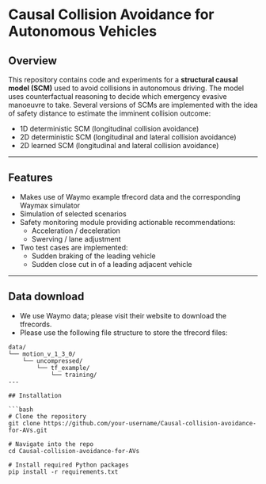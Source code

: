 # Causal Collision Avoidance for Autonomous Vehicles

## Overview
This repository contains code and experiments for a **structural causal model (SCM)** used to avoid collisions in autonomous driving. The model uses counterfactual reasoning to decide which emergency evasive manoeuvre to take. Several versions of SCMs are implemented with the idea of safety distance to estimate the imminent collision outcome: 
- 1D deterministic SCM (longitudinal collision avoidance) 
- 2D deterministic SCM (longitudinal and lateral collision avoidance)
- 2D learned SCM (longitudinal and lateral collision avoidance)

---

## Features
- Makes use of Waymo example tfrecord data and the corresponding Waymax simulator
- Simulation of selected scenarios
- Safety monitoring module providing actionable recommendations:
  - Acceleration / deceleration
  - Swerving / lane adjustment
- Two test cases are implemented: 
  - Sudden braking of the leading vehicle
  - Sudden close cut in of a leading adjacent vehicle
---

## Data download
- We use Waymo data; please visit their website to download the tfrecords.
- Please use the following file structure to store the tfrecord files:
```text
data/
└── motion_v_1_3_0/
    └── uncompressed/
        └── tf_example/
            └── training/
---

## Installation

```bash
# Clone the repository
git clone https://github.com/your-username/Causal-collision-avoidance-for-AVs.git

# Navigate into the repo
cd Causal-collision-avoidance-for-AVs

# Install required Python packages
pip install -r requirements.txt


